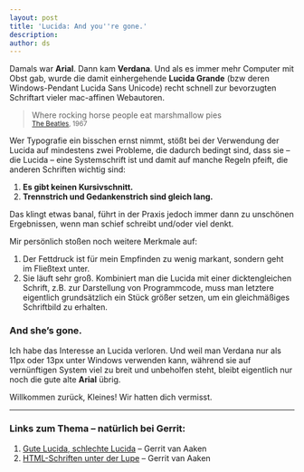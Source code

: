 ```yaml
---
layout: post
title: 'Lucida: And you''re gone.'
description:
author: ds
---
```



Damals war **Arial**. Dann kam **Verdana**. Und als es immer mehr Computer mit Obst gab, wurde die damit einhergehende **Lucida Grande** (bzw deren Windows-Pendant Lucida Sans Unicode) recht schnell zur bevorzugten Schriftart vieler mac-affinen Webautoren.

> Where rocking horse people eat marshmallow pies  
> <small>[The Beatles](http://www.lyricwiki.org/The_Beatles:Lucy_In_The_Sky_With_Diamonds), 1967</small>

Wer Typografie ein bisschen ernst nimmt, stößt bei der Verwendung der Lucida auf mindestens zwei Probleme, die dadurch bedingt sind, dass sie – die Lucida – eine Systemschrift ist und damit auf manche Regeln pfeift, die anderen Schriften wichtig sind:

1. **Es gibt keinen Kursivschnitt.**
2. **Trennstrich und Gedankenstrich sind gleich lang.**

Das klingt etwas banal, führt in der Praxis jedoch immer dann zu unschönen Ergebnissen, wenn man schief schreibt und/oder viel denkt.

Mir persönlich stoßen noch weitere Merkmale auf:

1. Der Fettdruck ist für mein Empfinden zu wenig markant, sondern geht im Fließtext unter.
2. Sie läuft sehr groß. Kombiniert man die Lucida mit einer dicktengleichen Schrift, z.B. zur Darstellung von Programmcode, muss man letztere eigentlich grundsätzlich ein Stück größer setzen, um ein gleichmäßiges Schriftbild zu erhalten.

### And she’s gone.

Ich habe das Interesse an Lucida verloren. Und weil man Verdana nur als 11px oder 13px unter Windows verwenden kann, während sie auf vernünftigen System viel zu breit und unbeholfen steht, bleibt eigentlich nur noch die gute alte **Arial** übrig.

Willkommen zurück, Kleines! Wir hatten dich vermisst.

---

### Links zum Thema – natürlich bei Gerrit:

1. [Gute Lucida, schlechte Lucida](http://praegnanz.de/weblog/gute-lucida-schlechte-lucida) – Gerrit van Aaken
2. [HTML-Schriften unter der Lupe](http://praegnanz.de/essays/typo-im-web-html-schriften-unter-der-lupe) – Gerrit van Aaken


